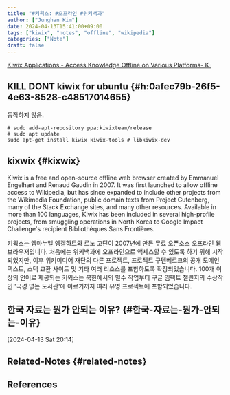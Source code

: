 ```yaml
---
title: "#키윅스: #오프라인 #위키백과"
author: ["Junghan Kim"]
date: 2024-04-13T15:41:00+09:00
tags: ["kiwix", "notes", "offline", "wikipedia"]
categories: ["Note"]
draft: false
---
```


[Kiwix Applications - Access Knowledge Offline on Various Platforms- K-](https://kiwix.org/en/applications/)


## KILL DONT kiwix for ubuntu {#h:0afec79b-26f5-4e63-8528-c48517014655}

동작하지 않음.

```text
# sudo add-apt-repository ppa:kiwixteam/release
# sudo apt update
sudo apt-get install kiwix kiwix-tools # libkiwix-dev
```


## kixwix {#kixwix}

Kiwix is a free and open-source offline web browser created by Emmanuel Engelhart and Renaud Gaudin in 2007. It was first launched to allow offline access to Wikipedia, but has since expanded to include other projects from the Wikimedia Foundation, public domain texts from Project Gutenberg, many of the Stack Exchange sites, and many other resources. Available in more than 100 languages, Kiwix has been included in several high-profile projects, from smuggling operations in North Korea to Google Impact Challenge's recipient Bibliothèques Sans Frontières.

키윅스는 엠마누엘 엥겔하트와 르노 고딘이 2007년에 만든 무료 오픈소스 오프라인 웹 브라우저입니다. 처음에는 위키백과에 오프라인으로 액세스할 수 있도록 하기 위해 시작되었지만, 이후 위키미디어 재단의 다른 프로젝트, 프로젝트 구텐베르크의 공개 도메인 텍스트, 스택 교환 사이트 및 기타 여러 리소스를 포함하도록 확장되었습니다. 100개 이상의 언어로 제공되는 키윅스는 북한에서의 밀수 작업부터 구글 임팩트 챌린지의 수상작인 '국경 없는 도서관'에 이르기까지 여러 유명 프로젝트에 포함되었습니다.


## 한국 자료는 뭔가 안되는 이유? {#한국-자료는-뭔가-안되는-이유}

<span class="timestamp-wrapper"><span class="timestamp">[2024-04-13 Sat 20:14]</span></span>


## Related-Notes {#related-notes}

## References

<style>.csl-entry{text-indent: -1.5em; margin-left: 1.5em;}</style><div class="csl-bib-body">
</div>
